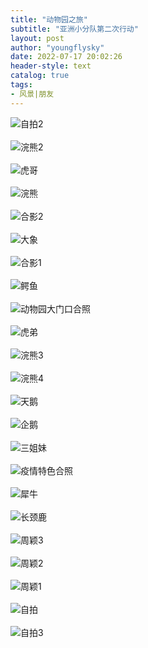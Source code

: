 ```yaml
---
title: "动物园之旅"
subtitle: "亚洲小分队第二次行动"
layout: post
author: "youngflysky"
date: 2022-07-17 20:02:26
header-style: text
catalog: true
tags:
- 风景|朋友
---
```


![自拍2](https://cdn.jsdelivr.net/gh/youngflysky/Picture/journey/18动物园二游·2021.10.1/自拍2.jpg)<br/><br/>
![浣熊2](https://cdn.jsdelivr.net/gh/youngflysky/Picture/journey/18动物园二游·2021.10.1/浣熊2.jpg)<br/><br/>
![虎哥](https://cdn.jsdelivr.net/gh/youngflysky/Picture/journey/18动物园二游·2021.10.1/虎哥.jpg)<br/><br/>
![浣熊](https://cdn.jsdelivr.net/gh/youngflysky/Picture/journey/18动物园二游·2021.10.1/浣熊.jpg)<br/><br/>
![合影2](https://cdn.jsdelivr.net/gh/youngflysky/Picture/journey/18动物园二游·2021.10.1/合影2.jpg)<br/><br/>
![大象](https://cdn.jsdelivr.net/gh/youngflysky/Picture/journey/18动物园二游·2021.10.1/大象.jpg)<br/><br/>
![合影1](https://cdn.jsdelivr.net/gh/youngflysky/Picture/journey/18动物园二游·2021.10.1/合影1.jpg)<br/><br/>
![鳄鱼](https://cdn.jsdelivr.net/gh/youngflysky/Picture/journey/18动物园二游·2021.10.1/鳄鱼.jpg)<br/><br/>
![动物园大门口合照](https://cdn.jsdelivr.net/gh/youngflysky/Picture/journey/18动物园二游·2021.10.1/动物园大门口合照.jpg)<br/><br/>
![虎弟](https://cdn.jsdelivr.net/gh/youngflysky/Picture/journey/18动物园二游·2021.10.1/虎弟.jpg)<br/><br/>
![浣熊3](https://cdn.jsdelivr.net/gh/youngflysky/Picture/journey/18动物园二游·2021.10.1/浣熊3.jpg)<br/><br/>
![浣熊4](https://cdn.jsdelivr.net/gh/youngflysky/Picture/journey/18动物园二游·2021.10.1/浣熊4.jpg)<br/><br/>
![天鹅](https://cdn.jsdelivr.net/gh/youngflysky/Picture/journey/18动物园二游·2021.10.1/天鹅.jpg)<br/><br/>
![企鹅](https://cdn.jsdelivr.net/gh/youngflysky/Picture/journey/18动物园二游·2021.10.1/企鹅.jpg)<br/><br/>
![三姐妹](https://cdn.jsdelivr.net/gh/youngflysky/Picture/journey/18动物园二游·2021.10.1/三姐妹.jpg)<br/><br/>
![疫情特色合照](https://cdn.jsdelivr.net/gh/youngflysky/Picture/journey/18动物园二游·2021.10.1/疫情特色合照.jpg)<br/><br/>
![犀牛](https://cdn.jsdelivr.net/gh/youngflysky/Picture/journey/18动物园二游·2021.10.1/犀牛.jpg)<br/><br/>
![长颈鹿](https://cdn.jsdelivr.net/gh/youngflysky/Picture/journey/18动物园二游·2021.10.1/长颈鹿.jpg)<br/><br/>
![周颖3](https://cdn.jsdelivr.net/gh/youngflysky/Picture/journey/18动物园二游·2021.10.1/周颖3.jpg)<br/><br/>
![周颖2](https://cdn.jsdelivr.net/gh/youngflysky/Picture/journey/18动物园二游·2021.10.1/周颖2.jpg)<br/><br/>
![周颖1](https://cdn.jsdelivr.net/gh/youngflysky/Picture/journey/18动物园二游·2021.10.1/周颖1.jpg)<br/><br/>
![自拍](https://cdn.jsdelivr.net/gh/youngflysky/Picture/journey/18动物园二游·2021.10.1/自拍.jpg)<br/><br/>
![自拍3](https://cdn.jsdelivr.net/gh/youngflysky/Picture/journey/18动物园二游·2021.10.1/自拍3.jpg)<br/><br/>